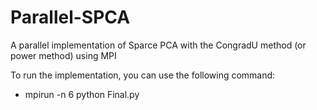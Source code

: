 # Parallel-SPCA
A parallel implementation of Sparce PCA with the CongradU method (or power method) using MPI

To run the implementation, you can use the following command:

- mpirun -n 6 python Final.py
